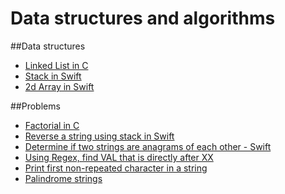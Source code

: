 # Data structures and algorithms
  
##Data structures
- [Linked List in C](https://github.com/ayunav/DataStructuresAndAlgorithms/tree/master/DataStructures/LinkedListInC)
- [Stack in Swift](https://github.com/ayunav/DataStructuresAndAlgorithms/tree/master/DataStructures/StackSwift.playground)
- [2d Array in Swift](https://github.com/ayunav/DataStructuresAndAlgorithms/tree/master/DataStructures/2dArraySwift.playground)


##Problems 
- [Factorial in C](https://github.com/ayunav/DataStructuresAndAlgorithms/tree/master/Problems/FactorialC)
- [Reverse a string using stack in Swift](https://github.com/ayunav/DataStructuresAndAlgorithms/tree/master/Problems/ReverseStringUsingStackInSwift.playground)
- [Determine if two strings are anagrams of each other - Swift](https://github.com/ayunav/DataStructuresAndAlgorithms/tree/master/Problems/StringAnagramInSwift.playground)
- [Using Regex, find VAL that is directly after XX](https://github.com/ayunav/DataStructuresAndAlgorithms/tree/master/Problems/VAL_after_XX.playground)
- [Print first non-repeated character in a string](https://github.com/ayunav/DataStructuresAndAlgorithms/blob/master/Problems/FirstNonRepeatedChar.playground/Contents.swift)
- [Palindrome strings](https://github.com/ayunav/DataStructuresAndAlgorithms/tree/master/Problems/Palindrome)

